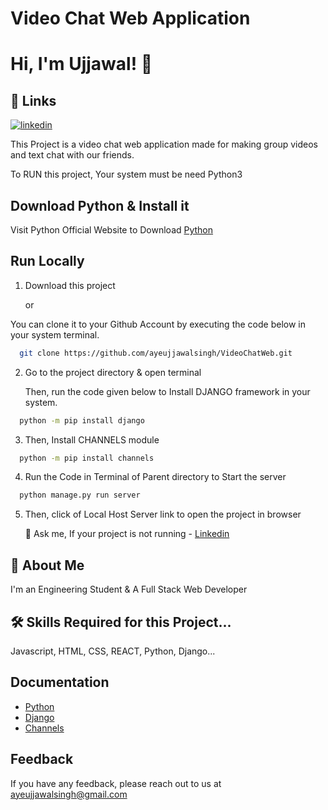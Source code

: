 
# Video Chat Web Application
# Hi, I'm Ujjawal! 👋
## 🔗 Links
[![linkedin](https://img.shields.io/badge/linkedin-0A66C2?style=for-the-badge&logo=linkedin&logoColor=white)](https://www.linkedin.com/in/ayeujjawalsingh/)

This Project is a video chat web application made for making group videos and text chat with our friends.


To RUN this project, Your system must be need Python3


## Download Python & Install it

Visit Python Official Website to Download [Python](https://www.python.org/ftp/python/3.10.1/python-3.10.1-amd64.exe)
    
## Run Locally

1. Download this project

    or

You can clone it to your Github Account by executing the code below in your system terminal.
```bash
  git clone https://github.com/ayeujjawalsingh/VideoChatWeb.git
```

2. Go to the project directory & open terminal

    Then, run the code given below to Install DJANGO framework in your system.

```bash
  python -m pip install django
```

3. Then, Install CHANNELS module

```bash
  python -m pip install channels
```

4. Run the Code in Terminal of Parent directory to Start the server

```bash
  python manage.py run server
```
5. Then, click of Local Host Server link to open the project in browser

    💬 Ask me, If your project is not running - 
[Linkedin](https://www.linkedin.com/in/ayeujjawalsingh)
## 🚀 About Me
I'm an Engineering Student & A Full Stack Web Developer


## 🛠 Skills Required for this Project...
Javascript, HTML, CSS, REACT, Python, Django...

## Documentation
- [Python](https://docs.python.org/3.10/#)
- [Django](https://docs.djangoproject.com/en/4.0/)
- [Channels](https://channels.readthedocs.io/en/stable/)

## Feedback

If you have any feedback, please reach out to us at ayeujjawalsingh@gmail.com

